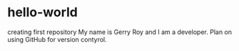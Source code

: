 # hello-world
creating first repository
My name is Gerry Roy and I am a developer.  Plan on using GitHub for version contyrol.

